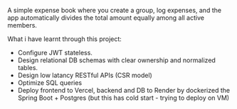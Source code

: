 A simple expense book where you create a group, log expenses, and the app automatically divides the total amount equally among all active members.

What i have learnt through this project:

- Configure JWT stateless.
- Design relational DB schemas with clear ownership and normalized tables.
- Design low latancy RESTful APIs (CSR model)
- Optimize SQL queries 
- Deploy frontend to Vercel, backend and DB to Render by dockerized the Spring Boot + Postgres (but this has cold start - trying to deploy on VM)
